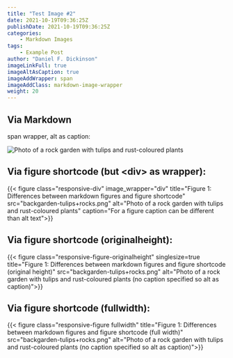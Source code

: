 ```yaml
---
title: "Test Image #2"
date: 2021-10-19T09:36:25Z
publishDate: 2021-10-19T09:36:25Z
categories:
    - Markdown Images
tags:
    - Example Post
author: "Daniel F. Dickinson"
imageLinkFull: true
imageAltAsCaption: true
imageAddWrapper: span
imageAddClass: markdown-image-wrapper
weight: 20
---
```


## Via Markdown

span wrapper, alt as caption:

![Photo of a rock garden with tulips and rust-coloured plants](backgarden-tulips+rocks.png)

## Via figure shortcode (but \<div> as wrapper):

{{< figure class="responsive-div" image_wrapper="div" title="Figure 1: Differences between markdown figures and figure shortcode" src="backgarden-tulips+rocks.png" alt="Photo of a rock garden with tulips and rust-coloured plants" caption="For a figure caption can be different than alt text">}}

## Via figure shortcode (originalheight):

{{< figure class="responsive-figure-originalheight" singlesize=true title="Figure 1: Differences between markdown figures and figure shortcode (original height)" src="backgarden-tulips+rocks.png" alt="Photo of a rock garden with tulips and rust-coloured plants (no caption specified so alt as caption)">}}

## Via figure shortcode (fullwidth):

{{< figure class="responsive-figure fullwidth" title="Figure 1: Differences between markdown figures and figure shortcode (full width)" src="backgarden-tulips+rocks.png" alt="Photo of a rock garden with tulips and rust-coloured plants (no caption specified so alt as caption)">}}
